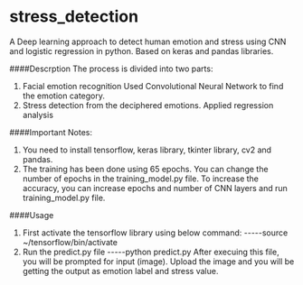 # stress_detection
A Deep learning approach to detect human emotion and stress using CNN and logistic regression in python. Based on keras and pandas libraries.


####Descrption
The process is divided into two parts:
1. Facial emotion recognition
      Used Convolutional Neural Network to find the emotion category.
2. Stress detection from the deciphered emotions.
      Applied regression analysis 
      
####Important Notes:

1. You need to install tensorflow, keras library, tkinter library, cv2 and pandas.
2. The training has been done using 65 epochs. 
   You can change the number of epochs in the training_model.py file.
   To increase the accuracy, you can increase epochs and number of CNN layers and run training_model.py file.   


####Usage
1. First activate the tensorflow library using below command:
-----source ~/tensorflow/bin/activate
2. Run the predict.py file
-----python predict.py
After execuing this file, you will be prompted for input (image).
Upload the image and you will be getting the output as emotion label and stress value.
